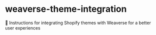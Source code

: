 # weaverse-theme-integration
📗 Instructions for integrating Shopify themes with Weaverse for a better user experiences
